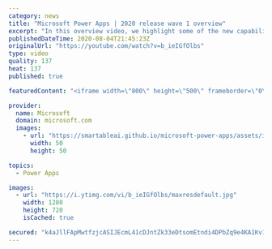 ```yaml
---
category: news
title: "Microsoft Power Apps | 2020 release wave 1 overview"
excerpt: "In this overview video, we highlight some of the new capabilities included in the latest update to Microsoft Power Apps.      Here are the capabilities covered:     UI enhancements       • Save is always visible       • Chart formatting  Grid user experience enhancements       • Conditional search  "
publishedDateTime: 2020-08-04T21:45:23Z
originalUrl: "https://youtube.com/watch?v=b_ieIGfOlbs"
type: video
quality: 137
heat: 137
published: true

featuredContent: "<iframe width=\"800\" height=\"500\" frameborder=\"0\" src=\"https://www.youtube.com/embed/b_ieIGfOlbs\" allow=\"accelerometer; autoplay; encrypted-media; gyroscope; picture-in-picture\" allowfullscreen></iframe>"

provider:
  name: Microsoft
  domain: microsoft.com
  images:
    - url: "https://smartableai.github.io/microsoft-power-apps/assets/images/organizations/microsoft.com-50x50.jpg"
      width: 50
      height: 50

topics:
  - Power Apps

images:
  - url: "https://i.ytimg.com/vi/b_ieIGfOlbs/maxresdefault.jpg"
    width: 1280
    height: 720
    isCached: true

secured: "k4aJllFApMwtfzjcASIJEcmL41cDJntZk33eDtsomEtndi4DPbZq9e4KA1Kv1j8DH8uKVnBURgt/03aPVIomiXBRPXBPcFKpWO5pb+9hsz1VIVeH2hdRbWjdupGwN9BrhI2DtSR7iQxRxLCO24QtlOd+JwbvHHaNXUdGALc3tot6Tf05FmhCQavWBZM7BVYWMMrNQdeZgfBjGu03GNTsMbliObsHIe66eVoGt0hMAhJudv6GC5gwrh5+RbkgN6dI5oaJaocaI0IK2mladBRCdWKdFfpwyj7hh3tVppu+662nZUOCG5CF29uTYgx6eRW9/HpVU5jyLYfxQVL+A3dyNFsYSvyAJf22iHYt6EsDkl/7KCfccHHoNRPevcZCUE3bDb941j32ouLEaFawDfc1kmc+dipacm7w+aveqXEgTlFsZkQRL+9EBGuF3PSJIpmx;UJ9vPeRyor/Zn74h0Tj+dw=="
---
```


